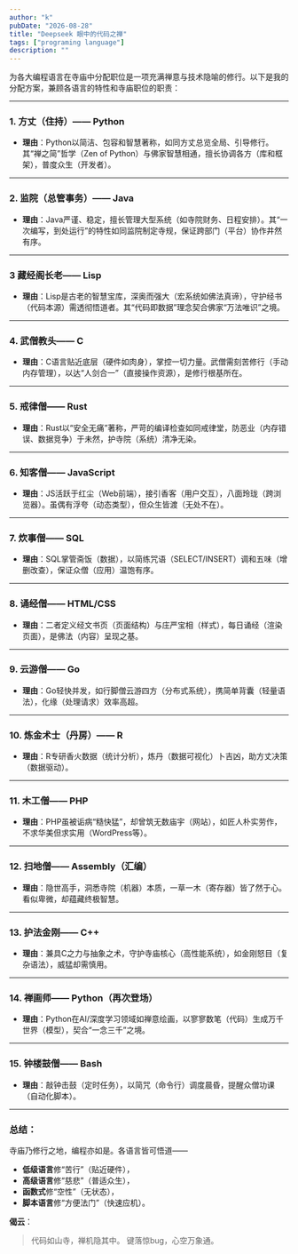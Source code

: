```yaml
---
author: "k"
pubDate: "2026-08-28"
title: "Deepseek 眼中的代码之禅"
tags: ["programing language"]
description: ""
---
```


为各大编程语言在寺庙中分配职位是一项充满禅意与技术隐喻的修行。以下是我的分配方案，兼顾各语言的特性和寺庙职位的职责：

---

### **1. 方丈（住持）—— Python**
- **理由**：Python以简洁、包容和智慧著称，如同方丈总览全局、引导修行。其“禅之简”哲学（Zen of Python）与佛家智慧相通，擅长协调各方（库和框架），普度众生（开发者）。

---

### **2. 监院（总管事务）—— Java**
- **理由**：Java严谨、稳定，擅长管理大型系统（如寺院财务、日程安排）。其“一次编写，到处运行”的特性如同监院制定寺规，保证跨部门（平台）协作井然有序。

---

### **3 藏经阁长老—— Lisp**
- **理由**：Lisp是古老的智慧宝库，深奥而强大（宏系统如佛法真谛），守护经书（代码本源）需透彻悟道者。其“代码即数据”理念契合佛家“万法唯识”之境。

---

### **4. 武僧教头—— C**
- **理由**：C语言贴近底层（硬件如肉身），掌控一切力量。武僧需刻苦修行（手动内存管理），以达“人剑合一”（直接操作资源），是修行根基所在。

---

### **5. 戒律僧—— Rust**
- **理由**：Rust以“安全无痛”著称，严苛的编译检查如同戒律堂，防恶业（内存错误、数据竞争）于未然，护寺院（系统）清净无染。

---

### **6. 知客僧—— JavaScript**
- **理由**：JS活跃于红尘（Web前端），接引香客（用户交互），八面玲珑（跨浏览器）。虽偶有浮夸（动态类型），但众生皆渡（无处不在）。

---

### **7. 炊事僧—— SQL**
- **理由**：SQL掌管斋饭（数据），以简练咒语（SELECT/INSERT）调和五味（增删改查），保证众僧（应用）温饱有序。

---

### **8. 诵经僧—— HTML/CSS**
- **理由**：二者定义经文书页（页面结构）与庄严宝相（样式），每日诵经（渲染页面），是佛法（内容）呈现之基。

---

### **9. 云游僧—— Go**
- **理由**：Go轻快并发，如行脚僧云游四方（分布式系统），携简单背囊（轻量语法），化缘（处理请求）效率高超。

---

### **10. 炼金术士（丹房）—— R**
- **理由**：R专研香火数据（统计分析），炼丹（数据可视化）卜吉凶，助方丈决策（数据驱动）。

---

### **11. 木工僧—— PHP**
- **理由**：PHP虽被诟病“糙快猛”，却曾筑无数庙宇（网站），如匠人朴实劳作，不求华美但求实用（WordPress等）。

---

### **12. 扫地僧—— Assembly（汇编）**
- **理由**：隐世高手，洞悉寺院（机器）本质，一草一木（寄存器）皆了然于心。看似卑微，却蕴藏终极智慧。

---

### **13. 护法金刚—— C++**
- **理由**：兼具C之力与抽象之术，守护寺庙核心（高性能系统），如金刚怒目（复杂语法），威猛却需慎用。

---

### **14. 禅画师—— Python（再次登场）**
- **理由**：Python在AI/深度学习领域如禅意绘画，以寥寥数笔（代码）生成万千世界（模型），契合“一念三千”之境。

---

### **15. 钟楼鼓僧—— Bash**
- **理由**：敲钟击鼓（定时任务），以简咒（命令行）调度晨昏，提醒众僧功课（自动化脚本）。

---

### **总结**：
寺庙乃修行之地，编程亦如是。各语言皆可悟道——
- **低级语言**修“苦行”（贴近硬件），
- **高级语言**修“慈悲”（普适众生），
- **函数式**修“空性”（无状态），
- **脚本语言**修“方便法门”（快速应机）。

**偈云**：
> 代码如山寺，禅机隐其中。
> 键落惊bug，心空万象通。
